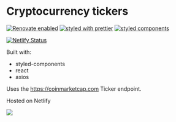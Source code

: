 # Cryptocurrency tickers

[![Renovate enabled](https://img.shields.io/badge/renovate-enabled-brightgreen.svg)](https://renovatebot.com/)
[![styled with prettier](https://img.shields.io/badge/styled_with-prettier-ff69b4.svg)](https://github.com/prettier/prettier)
[![styled components](https://img.shields.io/badge/style-%F0%9F%92%85%20styled--components-orange.svg?colorB=daa357&colorA=db748e)](https://github.com/styled-components/styled-components)

[![Netlify Status](https://api.netlify.com/api/v1/badges/d8f7f555-1be0-45f6-b46c-1d58fd175301/deploy-status)](https://app.netlify.com/sites/suspicious-aryabhata-85b2b3/deploys)

Built with:

- styled-components
- react
- axios

Uses the https://coinmarketcap.com Ticker endpoint.

Hosted on Netlify

<a href="https://www.netlify.com">
  <img src="https://www.netlify.com/img/global/badges/netlify-dark.svg"/>
</a>
